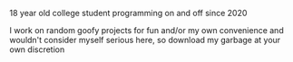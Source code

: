 18 year old college student programming on and off since 2020

I work on random goofy projects for fun and/or my own convenience and wouldn't consider myself serious here, so download my garbage at your own discretion
